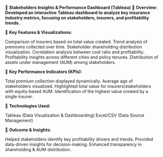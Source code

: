 🔹 **Stakeholders Insights & Performance Dashboard (Tableau)**
🔹 **Overview: Developed an interactive Tableau dashboard to analyze key insurance industry metrics, focusing on stakeholders, insurers, and profitability trends.**

🔹 **Key Features & Visualizations:**

Comparison of insurers based on total value created.
Trend analysis of premiums collected over time.
Stakeholder shareholding distribution visualization.
Correlation analysis between cost ratio and profitability.
Profitability insights across different cities and policy tenures.
Distribution of assets under management (AUM) among stakeholders.

🔹 **Key Performance Indicators (KPIs):**

Total premium collection displayed dynamically.
Average age of stakeholders visualized.
Highlighted total value for insurers/stakeholders with equity-based AUM.
Identification of the highest value created by a single insurer.

🔹 **Technologies Used:**

Tableau (Data Visualization & Dashboarding)
Excel/CSV (Data Source Management)

🔹 **Outcome & Insights:**

Helped stakeholders identify key profitability drivers and trends.
Provided data-driven insights for decision-making.
Enhanced transparency in shareholding & AUM distribution.
